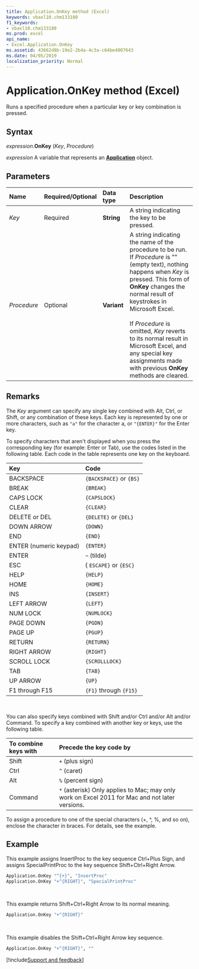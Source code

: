 ```yaml
---
title: Application.OnKey method (Excel)
keywords: vbaxl10.chm133180
f1_keywords:
- vbaxl10.chm133180
ms.prod: excel
api_name:
- Excel.Application.OnKey
ms.assetid: 43662d8b-19e2-2b4a-4c3a-c64be4007643
ms.date: 04/05/2019
localization_priority: Normal
---
```



# Application.OnKey method (Excel)

Runs a specified procedure when a particular key or key combination is pressed.


## Syntax

_expression_.**OnKey** (_Key_, _Procedure_)

_expression_ A variable that represents an **[Application](Excel.Application(object).md)** object.


## Parameters

|Name|Required/Optional|Data type|Description|
|:-----|:-----|:-----|:-----|
| _Key_|Required| **String**|A string indicating the key to be pressed.|
| _Procedure_|Optional| **Variant**|A string indicating the name of the procedure to be run. If _Procedure_ is "" (empty text), nothing happens when _Key_ is pressed. This form of **OnKey** changes the normal result of keystrokes in Microsoft Excel.<br/><br/>If _Procedure_ is omitted, _Key_ reverts to its normal result in Microsoft Excel, and any special key assignments made with previous **OnKey** methods are cleared.|

## Remarks

The _Key_ argument can specify any single key combined with Alt, Ctrl, or Shift, or any combination of these keys. Each key is represented by one or more characters, such as `"a"` for the character a, or `"{ENTER}"` for the Enter key.

To specify characters that aren't displayed when you press the corresponding key (for example: Enter or Tab), use the codes listed in the following table. Each code in the table represents one key on the keyboard.

|Key|Code|
|:-----|:-----|
|BACKSPACE| `{BACKSPACE}` or `{BS}`|
|BREAK| `{BREAK}`|
|CAPS LOCK| `{CAPSLOCK}`|
|CLEAR| `{CLEAR}`|
|DELETE or DEL| `{DELETE}` or `{DEL}`|
|DOWN ARROW| `{DOWN}`|
|END| `{END}`|
|ENTER (numeric keypad)| `{ENTER}`|
|ENTER| `~` (tilde)|
|ESC|{ `ESCAPE}` or `{ESC}`|
|HELP| `{HELP}`|
|HOME| `{HOME}`|
|INS| `{INSERT}`|
|LEFT ARROW| `{LEFT}`|
|NUM LOCK| `{NUMLOCK}`|
|PAGE DOWN| `{PGDN}`|
|PAGE UP| `{PGUP}`|
|RETURN| `{RETURN}`|
|RIGHT ARROW| `{RIGHT}`|
|SCROLL LOCK| `{SCROLLLOCK}`|
|TAB| `{TAB}`|
|UP ARROW| `{UP}`|
|F1 through F15| `{F1}` through `{F15}`|

<br/>

You can also specify keys combined with Shift and/or Ctrl and/or Alt and/or Command. To specify a key combined with another key or keys, use the following table.

|To combine keys with|Precede the key code by|
|:-----|:-----|
|Shift| `+` (plus sign)|
|Ctrl| `^` (caret)|
|Alt| `%` (percent sign)|
|Command|`*` (asterisk) Only applies to Mac; may only work on Excel 2011 for Mac and not later versions.|

To assign a procedure to one of the special characters (+, ^, %, and so on), enclose the character in braces. For details, see the example.


## Example

This example assigns InsertProc to the key sequence Ctrl+Plus Sign, and assigns SpecialPrintProc to the key sequence Shift+Ctrl+Right Arrow.

```vb
Application.OnKey "^{+}", "InsertProc" 
Application.OnKey "+^{RIGHT}", "SpecialPrintProc"
```

<br/>

This example returns Shift+Ctrl+Right Arrow to its normal meaning.

```vb
Application.OnKey "+^{RIGHT}"
```

<br/>

This example disables the Shift+Ctrl+Right Arrow key sequence.

```vb
Application.OnKey "+^{RIGHT}", ""
```




[!include[Support and feedback](~/includes/feedback-boilerplate.md)]
